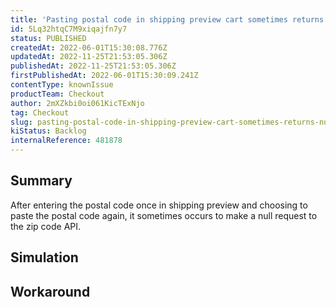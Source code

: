 ```yaml
---
title: 'Pasting postal code in shipping preview cart sometimes returns null API result'
id: 5Lq32htqC7M9xiqajfn7y7
status: PUBLISHED
createdAt: 2022-06-01T15:30:08.776Z
updatedAt: 2022-11-25T21:53:05.306Z
publishedAt: 2022-11-25T21:53:05.306Z
firstPublishedAt: 2022-06-01T15:30:09.241Z
contentType: knownIssue
productTeam: Checkout
author: 2mXZkbi0oi061KicTExNjo
tag: Checkout
slug: pasting-postal-code-in-shipping-preview-cart-sometimes-returns-null-api-result
kiStatus: Backlog
internalReference: 481878
---
```


## Summary


After entering the postal code once in shipping preview and choosing to paste the postal code again, it sometimes occurs to make a null request to the zip code API.




## Simulation



## Workaround



